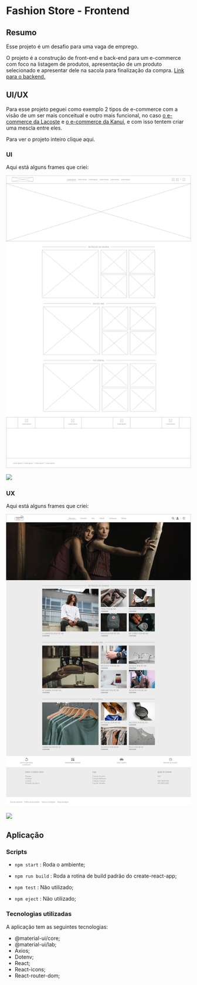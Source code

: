 # Fashion Store - Frontend

## Resumo

Esse projeto é um desafio para uma vaga de emprego.

O projeto é a construção de front-end e back-end para um e-commerce com foco na listagem de produtos, apresentação de um produto selecionado e apresentar dele na sacola para finalização da compra.
[Link para o backend.](https://github.com/GabrielStima/fashionstore-backend)

## UI/UX
Para esse projeto peguei como exemplo 2 tipos de e-commerce com a visão de um ser mais conceitual e outro mais funcional, no caso [o e-commerce da Lacoste](https://www.lacoste.com/br/) e [o e-commerce da Kanui](https://www.kanui.com.br/), e com isso tentem criar uma mescla entre eles.

Para ver o projeto inteiro clique aqui.

### UI
Aqui está alguns frames que criei:

![](./src/assets/UX/Home.png)

![](./src/assets/UX/Detalhar-item.png.png)

### UX
Aqui está alguns frames que criei:

![](./src/assets/UX/Home-1.png)

![](./src/assets/UX/Detalhar-item-1.png.png)

## Aplicação

### Scripts

 - `npm start` : Roda o ambiente; 
   
  - `npm run build` : Roda a rotina de build padrão do create-react-app;
  
  - `npm test` : Não utilizado;
  
  - `npm eject` : Não utilizado;

### Tecnologias utilizadas

A aplicação tem as seguintes tecnologias:

 - @material-ui/core; 
 - @material-ui/lab; 
 - Axios; 
 - Dotenv; 
 - React;
 - React-icons;
 - React-router-dom; 